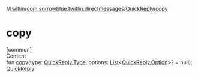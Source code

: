 //[twitlin](../../index.md)/[com.sorrowblue.twitlin.directmessages](../index.md)/[QuickReply](index.md)/[copy](copy.md)



# copy  
[common]  
Content  
fun [copy](copy.md)(type: [QuickReply.Type](-type/index.md), options: [List](https://kotlinlang.org/api/latest/jvm/stdlib/kotlin.collections/-list/index.html)<[QuickReply.Option](-option/index.md)>? = null): [QuickReply](index.md)  



